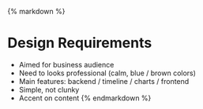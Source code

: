 {% markdown %}
# Design Requirements

+ Aimed for business audience
+ Need to looks professional (calm, blue / brown colors)
+ Main features: backend / timeline / charts / frontend
+ Simple, not clunky
+ Accent on content
{% endmarkdown %}
